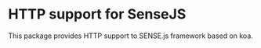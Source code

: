 
# HTTP support for SenseJS

This package provides HTTP support to SENSE.js framework based on koa.

